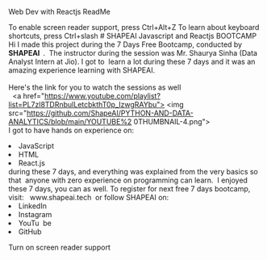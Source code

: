 
Web Dev with Reactjs ReadMe
 
To enable screen reader support, press Ctrl+Alt+Z To learn about keyboard shortcuts, press Ctrl+slash
#‌ ‌SHAPEAI‌ ‌Javascript‌ ‌and‌ ‌Reactjs‌ ‌BOOTCAMP‌ ‌
Hi‌ ‌I‌ ‌made‌ ‌this‌ ‌project‌ ‌during‌ ‌the‌ ‌7‌ ‌Days‌ ‌Free‌ ‌Bootcamp,‌ ‌conducted‌ ‌by‌ ‌<b>‌ ‌SHAPEAI‌ ‌
</b>.‌ ‌
The‌ ‌instructor‌ ‌during‌ ‌the‌ ‌session‌ ‌was‌ ‌Mr.‌ ‌Shaurya‌ ‌Sinha‌ ‌(Data‌ ‌Analyst‌ ‌Intern‌ ‌at‌ ‌Jio).‌ ‌I‌ ‌got‌ ‌to‌ ‌
learn‌ ‌a‌ ‌lot‌ ‌during‌ ‌these‌ ‌7‌ ‌days‌ ‌and‌ ‌it‌ ‌was‌ ‌an‌ ‌amazing‌ ‌experience‌ ‌learning‌ ‌with‌ ‌SHAPEAI.‌ ‌
<br><br>Here's‌ ‌the‌ ‌link‌ ‌for‌ ‌you‌ ‌to‌ ‌watch‌ ‌the‌ ‌sessions‌ ‌as‌ ‌well<br>‌ ‌
<a‌ ‌href="https://www.youtube.com/playlist?list=PL7zl8TDRnbulLetcbkthT0p_IzwgRAYbu">‌ ‌
<img‌ ‌
src="https://github.com/ShapeAI/PYTHON-AND-DATA-ANALYTICS/blob/main/YOUTUBE%2‌
0THUMBNAIL-4.png">‌ ‌</a>‌ ‌
<br>I‌ ‌got‌ ‌to‌ ‌have‌ ‌hands‌ ‌on‌ ‌experience‌ ‌on:‌ ‌
<li>JavaScript‌ ‌
<li>HTML‌ ‌
<li>React.js‌ ‌
<br>during‌ ‌these‌ ‌7‌ ‌days,‌ ‌and‌ ‌everything‌ ‌was‌ ‌explained‌ ‌from‌ ‌the‌ ‌very‌ ‌basics‌ ‌so‌ ‌that‌ ‌
anyone‌ ‌with‌ ‌zero‌ ‌experience‌ ‌on‌ ‌programming‌ ‌can‌ ‌learn.‌ ‌
I‌ ‌enjoyed‌ ‌these‌ ‌7‌ ‌days,‌ ‌you‌ ‌can‌ ‌as‌ ‌well.‌ ‌To‌ ‌register‌ ‌for‌ ‌next‌ ‌free‌ ‌7‌ ‌days‌ ‌bootcamp,‌ ‌visit:‌ ‌
<a‌ ‌href="https://www.shapeai.tech">‌ ‌www.shapeai.tech</a>‌ ‌
or‌ ‌follow‌ ‌SHAPEAI‌ ‌on:‌ ‌
<li><a‌ ‌href=‌ ‌
"https://in.linkedin.com/company/shapeai">LinkedIn</a>‌ ‌
<li><a‌ ‌href=‌ ‌
"https://www.instagram.com/shape.ai/?hl=en">Instagram</a>‌ ‌
<li><a‌ ‌
href=‌ ‌
"https://www.youtube.com/channel/UCTUvDLTW9meuDXWcbmISPdA">YouTu‌ ‌
be</a>‌ ‌
<li><a‌ ‌href=‌ ‌
"https://github.com/shapeai">GitHub</a>‌ ‌
 ‌

Turn on screen reader support
